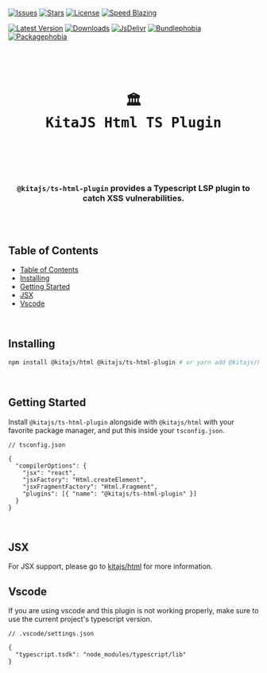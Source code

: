 <br />

[![Issues](https://img.shields.io/github/issues/kitajs/ts-html-plugin?logo=github&label=Issues)](https://github.com/kitajs/ts-html-plugin/issues)
[![Stars](https://img.shields.io/github/stars/kitajs/ts-html-plugin?logo=github&label=Stars)](https://github.com/kitajs/ts-html-plugin/stargazers)
[![License](https://img.shields.io/github/license/kitajs/ts-html-plugin?logo=githu&label=License)](https://github.com/kitajs/ts-html-plugin/blob/master/LICENSE)
[![Speed Blazing](https://img.shields.io/badge/speed-blazing%20%F0%9F%94%A5-brightgreen.svg)](https://twitter.com/acdlite/status/974390255393505280)

[![Latest Version](https://img.shields.io/npm/v/@kitajs/ts-html-plugin)](https://www.npmjs.com/package/@kitajs/ts-html-plugin)
[![Downloads](https://img.shields.io/npm/dw/@kitajs/ts-html-plugin)](https://www.npmjs.com/package/@kitajs/ts-html-plugin)
[![JsDelivr](https://data.jsdelivr.com/v1/package/npm/@kitajs/ts-html-plugin/badge?style=rounded)](https://www.jsdelivr.com/package/npm/@kitajs/ts-html-plugin)
[![Bundlephobia](https://img.shields.io/bundlephobia/minzip/@kitajs/ts-html-plugin/latest?style=flat)](https://bundlephobia.com/package/@kitajs/ts-html-plugin@latest)
[![Packagephobia](https://packagephobia.com/badge?p=@kitajs/ts-html-plugin@latest)](https://packagephobia.com/result?p=@kitajs/ts-html-plugin@latest)

<br />

<div align="center">
  <pre>
  <h1>🏛️<br />KitaJS Html TS Plugin</h1>
  </pre>
  <br />
</div>

<h3 align="center">
  <code>@kitajs/ts-html-plugin</code> provides a Typescript LSP plugin to catch XSS vulnerabilities.
  <br />
  <br />
</h3>

<br />

## Table of Contents

- [Table of Contents](#table-of-contents)
- [Installing](#installing)
- [Getting Started](#getting-started)
- [JSX](#jsx)
- [Vscode](#vscode)

<br />

## Installing

```sh
npm install @kitajs/html @kitajs/ts-html-plugin # or yarn add @kitajs/html @kitajs/ts-html-plugin
```

<br />

## Getting Started

Install `@kitajs/ts-html-plugin` alongside with `@kitajs/html` with your favorite package
manager, and put this inside your `tsconfig.json`.

```jsonc
// tsconfig.json

{
  "compilerOptions": {
    "jsx": "react",
    "jsxFactory": "Html.createElement",
    "jsxFragmentFactory": "Html.Fragment",
    "plugins": [{ "name": "@kitajs/ts-html-plugin" }]
  }
}
```

<br />

## JSX

For JSX support, please go to [kitajs/html](https://github.com/kitajs/html) for more
information.

## Vscode

If you are using vscode and this plugin is not working properly, make sure to use the
current project's typescript version.

```jsonc
// .vscode/settings.json

{
  "typescript.tsdk": "node_modules/typescript/lib"
}
```

<br />
